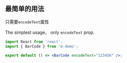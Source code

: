 ## 最简单的用法

只需要`encodeText`属性

The simplest usage， only `encodeText` prop.

```jsx
import React from 'react';
import { BarCode } from 'm-demo';

export default () => <BarCode encodeText="123456" />;
```
